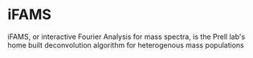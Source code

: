 # iFAMS
iFAMS, or interactive Fourier Analysis for mass spectra, is the Prell lab's home built deconvolution algorithm for heterogenous mass populations
